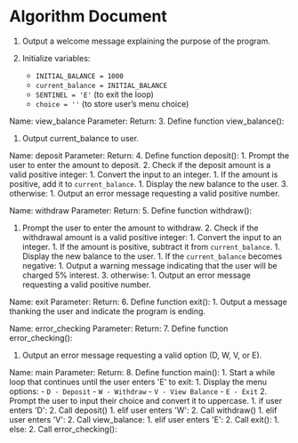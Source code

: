 # Algorithm Document

1. Output a welcome message explaining the purpose of the program.

2. Initialize variables:
    - `INITIAL_BALANCE = 1000`
    - `current_balance = INITIAL_BALANCE`
    - `SENTINEL = 'E'` (to exit the loop)
    - `choice = ''` (to store user’s menu choice)

Name: view_balance
Parameter:
Return:
3. Define function view_balance():
   1. Output current_balance to user.

Name: deposit 
Parameter:
Return:
4. Define function deposit():
    1. Prompt the user to enter the amount to deposit.
       2. Check if the deposit amount is a valid positive integer:
            1. Convert the input to an integer.
            1. If the amount is positive, add it to `current_balance`.
            1. Display the new balance to the user.
       3. otherwise:
             1. Output an error message requesting a valid positive number.

Name: withdraw
Parameter:
Return:
5. Define function withdraw():
   1. Prompt the user to enter the amount to withdraw.
       2. Check if the withdrawal amount is a valid positive integer:
            1. Convert the input to an integer.
            1. If the amount is positive, subtract it from `current_balance`.
            1. Display the new balance to the user.
            1. If the `current_balance` becomes negative:
                 1.  Output a warning message indicating that the user will be charged 5% interest.
          3. otherwise:
             1. Output an error message requesting a valid positive number.


Name: exit
Parameter:
Return:
6. Define function exit(): 
    1. Output a message thanking the user and indicate the program is ending.

Name: error_checking
Parameter:
Return:
7. Define function error_checking():
   1. Output an error message requesting a valid option (D, W, V, or E).

Name: main
Parameter:
Return: 
8. Define function main():
    1. Start a while loop that continues until the user enters 'E' to exit:
       1. Display the menu options:
           - `D - Deposit`
           - `W - Withdraw`
           - `V - View Balance`
           - `E - Exit`
       2. Prompt the user to input their choice and convert it to uppercase.
    1. if user enters 'D':
       2. Call deposit()
    1. elif user enters 'W':
       2. Call withdraw()
    1. elif user enters 'V':
       2. Call view_balance:
    1. elif user enters 'E':
       2. Call exit():
    1. else:
       2. Call error_checking():